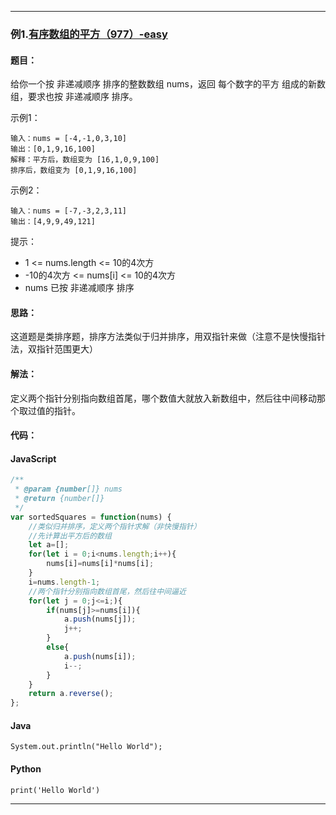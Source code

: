 >


---

### 例1.[有序数组的平方（977）-easy](https://leetcode.cn/problems/squares-of-a-sorted-array/)

#### 题目：
给你一个按 非递减顺序 排序的整数数组 nums，返回 每个数字的平方 组成的新数组，要求也按 非递减顺序 排序。

示例1：
```
输入：nums = [-4,-1,0,3,10]
输出：[0,1,9,16,100]
解释：平方后，数组变为 [16,1,0,9,100]
排序后，数组变为 [0,1,9,16,100]
```

示例2：
```
输入：nums = [-7,-3,2,3,11]
输出：[4,9,9,49,121]
```

提示：

- 1 <= nums.length <= 10的4次方
- -10的4次方 <= nums[i] <= 10的4次方
- nums 已按 非递减顺序 排序

#### 思路：

这道题是类排序题，排序方法类似于归并排序，用双指针来做（注意不是快慢指针法，双指针范围更大）

#### 解法：
定义两个指针分别指向数组首尾，哪个数值大就放入新数组中，然后往中间移动那个取过值的指针。

#### 代码：

<!-- tabs:start -->

#### **JavaScript**

```javascript
/**
 * @param {number[]} nums
 * @return {number[]}
 */
var sortedSquares = function(nums) {
    //类似归并排序，定义两个指针求解（非快慢指针）
    //先计算出平方后的数组
    let a=[];
    for(let i = 0;i<nums.length;i++){
        nums[i]=nums[i]*nums[i];
    }
    i=nums.length-1;
    //两个指针分别指向数组首尾，然后往中间逼近
    for(let j = 0;j<=i;){
        if(nums[j]>=nums[i]){
            a.push(nums[j]);
            j++;
        }
        else{
            a.push(nums[i]);
            i--;
        }
    }
    return a.reverse();
};
```

#### **Java**

```
System.out.println("Hello World");
```

#### **Python**

```
print('Hello World')
```

<!-- tabs:end -->

---